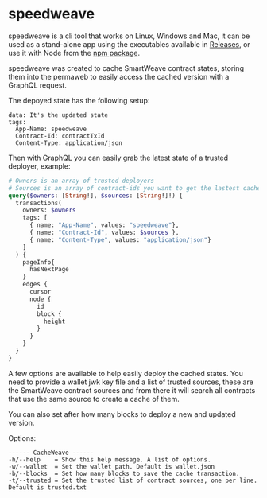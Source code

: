 # speedweave
speedweave is a cli tool that works on Linux, Windows and Mac, it can be used as a stand-alone app using the executables available in [Releases](https://github.com/cedriking/speedweave/releases), or use it with Node from the [npm package](https://www.npmjs.com/package/speedweave).

speedweave was created to cache SmartWeave contract states, storing them into the permaweb to easily access the cached version with a GraphQL request.

The depoyed state has the following setup:
```
data: It's the updated state
tags:
  App-Name: speedweave
  Contract-Id: contractTxId
  Content-Type: application/json
```

Then with GraphQL you can easily grab the latest state of a trusted deployer, example:
```graphql
# Owners is an array of trusted deployers
# Sources is an array of contract-ids you want to get the lastest cached version, you can remove this tag to get any contract deployed by "owners".
query($owners: [String!], $sources: [String!]!) {
  transactions(
    owners: $owners
    tags: [
      { name: "App-Name", values: "speedweave"},
      { name: "Contract-Id", values: $sources },
      { name: "Content-Type", values: "application/json"}
    ]
  ) {
    pageInfo{
      hasNextPage
    }
    edges {
      cursor
      node {
        id
        block {
          height
        }
      }
    }
  }
}
```

A few options are available to help easily deploy the cached states. You need to provide a wallet jwk key file and a list of trusted sources, these are the SmartWeave contract sources and from there it will search all contracts that use the same source to create a cache of them.

You can also set after how many blocks to deploy a new and updated version.

Options:
```
------ CacheWeave ------
-h/--help    = Show this help message. A list of options.
-w/--wallet  = Set the wallet path. Default is wallet.json
-b/--blocks  = Set how many blocks to save the cache transaction.
-t/--trusted = Set the trusted list of contract sources, one per line. Default is trusted.txt
```